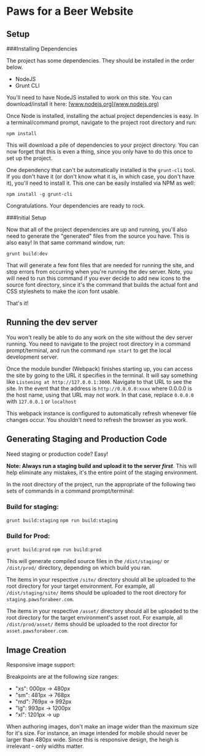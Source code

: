 # Paws for a Beer Website

## Setup

###Installing Dependencies

The project has some dependencies. They should be installed in the order below.

 - NodeJS
 - Grunt CLI

You'll need to have NodeJS installed to work on this site.
You can download/install it here: [www.nodejs.org](www.nodejs.org)

Once Node is installed, installing the actual project dependencies is easy. In a terminal/command prompt, navigate to the project root directory and run:

`npm install`

This will download a pile of dependencies to your project directory. You can now forget that this is even a thing, since you only have to do this once to set up the project.

One dependency that can't be automatically installed is the `grunt-cli` tool. If you don't have it (or don't know what it is, in which case, you don't have it), you'll need to install it. This one can be easily installed via NPM as well:

`npm install -g grunt-cli`

Congratulations. Your dependencies are ready to rock.

###Initial Setup

Now that all of the project dependencies are up and running, you'll also need to generate the "generated" files from the source you have. This is also easy!
In that same command window, run:

`grunt build:dev`

That will generate a few font files that are needed for running the site, and stop errors from occurring when you're running the dev server.
Note, you will need to run this command if you ever decide to add new icons to the source font directory, since it's the command that builds the actual font and CSS styleshets to make the icon font usable.

That's it!

## Running the dev server

You won't really be able to do any work on the site without the dev server running. You need to navigate to the project root directory in a command prompt/terminal, and run the command `npm start` to get the local development server.

Once the module bundler (Webpack) finishes starting up, you can access the site by going to the URL it specifies in the terminal. It will say something like `Listening at http://127.0.0.1:3000`. Navigate to that URL to see the site. In the event that the address is `http://0.0.0.0:xxxx` where 0.0.0.0 is the host name, using that URL may not work. In that case, replace `0.0.0.0` with `127.0.0.1` or `localhost`

This webpack instance is configured to automatically refresh whenever file changes occur. You shouldn't need to refresh the browser as you work.

## Generating Staging and Production Code
Need staging or production code? Easy!

**Note: Always run a staging build and upload it to the server _first_**. This will help eliminate any mistakes, it's the entire point of the staging environment.

In the root directory of the project, run the appropriate of the following two sets of commands in a command prompt/terminal:

### Build for staging:
`grunt build:staging`
`npm run build:staging`

### Build for Prod:
`grunt build:prod`
`npm run build:prod`

This will generate compiled source files in the `/dist/staging/` or `/dist/prod/` directory, depending on which build you ran. 

The items in your respective `/site/` directory should all be uploaded to the root directory for your target environment. For example, all `/dist/staging/site/` items should be uploaded to the root directory for `staging.pawsforabeer.com`.

The items in your respective `/asset/` directory should all be uploaded to the root directory for the target environment's asset root. For example, all `/dist/prod/asset/` items should be uploaded to the root director for `asset.pawsforabeer.com`.

## Image Creation

Responsive image support:

Breakpoints are at the following size ranges:

 - "xs": 000px -> 480px
 - "sm": 481px -> 768px
 - "md": 769px -> 992px
 - "lg": 993px -> 1200px
 - "xl": 1201px -> up

When authoring images, don't make an image wider than the maximum size for it's size. For instance, an image intended for mobile should never be larger than 480px wide. Since this is responsive design, the heigh is irrelevant - only widths matter.

